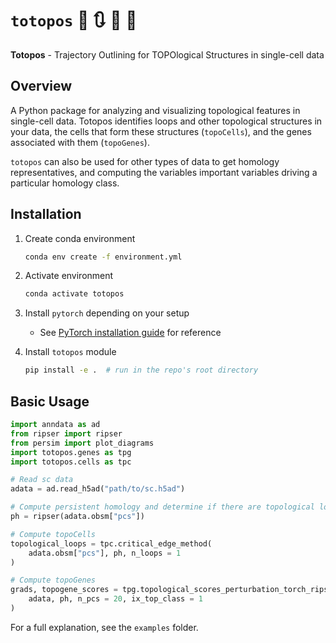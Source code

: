# `totopos` 🧫 🔃 🧬 🧪

**Totopos** - Trajectory Outlining for TOPOlogical Structures in single-cell data 

## Overview

A Python package for analyzing and visualizing topological features in single-cell data. Totopos identifies loops and other topological structures in your data, the cells that form these structures (`topoCells`), and the genes associated with them (`topoGenes`).

`totopos` can also be used for other types of data to get homology representatives, and computing the variables important variables driving a particular homology class. 

## Installation

1. Create conda environment
    ```bash
    conda env create -f environment.yml 
    ```

2. Activate environment
    ```bash
    conda activate totopos
    ```

3. Install `pytorch` depending on your setup
    - See [PyTorch installation guide](https://pytorch.org/get-started/locally/) for reference

4. Install `totopos` module
    ```bash
    pip install -e .  # run in the repo's root directory
    ```

## Basic Usage

```python
import anndata as ad
from ripser import ripser
from persim import plot_diagrams
import totopos.genes as tpg
import totopos.cells as tpc

# Read sc data 
adata = ad.read_h5ad("path/to/sc.h5ad")

# Compute persistent homology and determine if there are topological loops
ph = ripser(adata.obsm["pcs"])

# Compute topoCells
topological_loops = tpc.critical_edge_method(
    adata.obsm["pcs"], ph, n_loops = 1
)

# Compute topoGenes
grads, topogene_scores = tpg.topological_scores_perturbation_torch_ripser(
    adata, ph, n_pcs = 20, ix_top_class = 1
)
```

For a full explanation, see the `examples` folder. 
